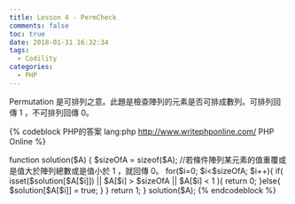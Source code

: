 ```yaml
---
title: Lesson 4 - PermCheck
comments: false
toc: true
date: 2018-01-31 16:32:34
tags:
  - Codility
categories:
  - PHP
---
```


Permutation 是可排列之意。此題是檢查陣列的元素是否可排成數列。可排列回傳 1 ，不可排列回傳 0。

<!-- more -->




{% codeblock PHP的答案 lang:php http://www.writephponline.com/ PHP Online %}

function solution($A) {
    $sizeOfA = sizeof($A);
    //若條件陣列某元素的值重覆或是值大於陣列總數或是值小於 1 ，就回傳 0。
    for($i=0; $i<$sizeOfA; $i++){
        if( isset($solution[$A[$i]]) || $A[$i] > $sizeOfA || $A[$i] < 1 ){
            return 0;
        }else{
            $solution[$A[$i]] = true;
        }
    }
    return 1;
}
solution($A);
{% endcodeblock %}	